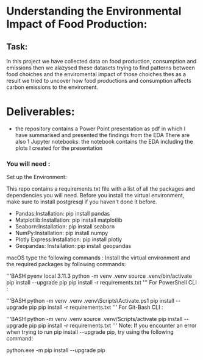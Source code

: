 # Understanding the Environmental Impact of Food Production: 
## Task: 
In this project we have collected data on food production, consumption and emissions then we alazysed these datasets trying to find patterns between food choiches and the enviromental impact of those choiches thes as a result we tried to uncover how food productions and consumption affects carbon emissions to the enviroment.
# Deliverables:

* the repository contains a Power Point presentation as pdf in which I have summarised and presented the findings from the EDA
There are also 1 Jupyter notebooks:
the notebook contains the EDA including the plots I created for the presentation

### You will need : 

Set up the Environment:

This repo contains a requirements.txt file with a list of all the packages and dependencies you will need. Before you install the virtual environment, make sure to install postgresql if you haven't done it before.

* Pandas:Installation: pip install pandas
* Matplotlib:Installation: pip install matplotlib
* Seaborn:Installation: pip install seaborn
* NumPy:Installation: pip install numpy
* Plotly Express:Installation: pip install plotly
* Geopandas: Installation: pip install geopandas

macOS type the following commands :
Install the virtual environment and the required packages by following commands:

'''BASH 
pyenv local 3.11.3
python -m venv .venv
source .venv/bin/activate
pip install --upgrade pip
pip install -r requirements.txt
'''
For PowerShell CLI :

'''BASH 
python -m venv .venv
.venv\Scripts\Activate.ps1
pip install --upgrade pip
pip install -r requirements.txt 
'''
For Git-Bash CLI :

'''BASH 
python -m venv .venv
source .venv/Scripts/activate
pip install --upgrade pip
pip install -r requirements.txt
'''
Note: If you encounter an error when trying to run pip install --upgrade pip, try using the following command:

python.exe -m pip install --upgrade pip
